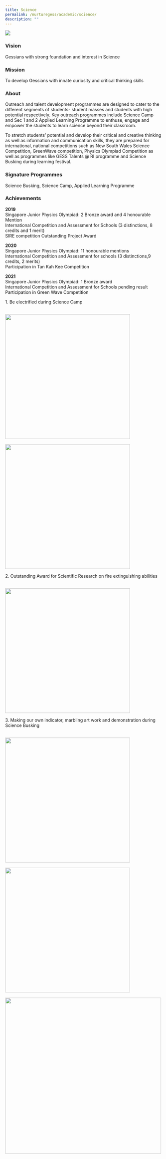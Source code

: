 ```yaml
---
title: Science
permalink: /nurturegess/academic/science/
description: ""
---
```

![](/images/science%20departmemt%20i.jpg)

### Vision

Gessians with strong foundation and interest in Science

### Mission

To develop Gessians with innate curiosity and critical thinking skills

### About

Outreach and talent development programmes are designed to cater to the different segments of students- student masses and students with high potential respectively. Key outreach programmes include Science Camp and Sec 1 and 2 Applied Learning Programme to enthuse, engage and empower the students to learn science beyond their classroom.

To stretch students’ potential and develop their critical and creative thinking as well as information and communication skills, they are prepared for international, national competitions such as New South Wales Science Competition, GreenWave competition, Physics Olympiad Competition as well as programmes like GESS Talents @ RI programme and Science Busking during learning festival.

### Signature Programmes

Science Busking, Science Camp, Applied Learning Programme

### Achievements

**2019**  
Singapore Junior Physics Olympiad: 2 Bronze award and 4 honourable Mention  
International Competition and Assessment for Schools (3 distinctions, 8 credits and 1 merit)  
SIRE competition Outstanding Project Award

**2020**  
Singapore Junior Physics Olympiad: 11 honourable mentions  
International Competition and Assessment for schools (3 distinctions,9 credits, 2 merits)  
Participation in Tan Kah Kee Competition

**2021**  
Singapore Junior Physics Olympiad: 1 Bronze award  
International Competition and Assessment for Schools pending result  
Participation in Green Wave Competition

1\. Be electrified during Science Camp

<br>
<img src="/images/Science-1-150x150.png" 
         style="width:400px"
	/>
<br>
<br>
<img src="/images/Science-2-150x150.png" 
         style="width:400px"
	/>
<br>


2\. Outstanding Award for Scientific Research on fire extinguishing abilities

<br>
<img src="/images/Science-3-150x150.png" 
         style="width:400px"
	/>
<br>


3\. Making our own indicator, marbling art work and demonstration during Science Busking

<br>
<img src="/images/Science-4-150x150.png" 
         style="width:400px"
	/>
<br>

<br>
<img src="/images/Science-5-150x150.png" 
         style="width:400px"
	/>
<br>

<br>
<img src="/images/Science-6-150x150.png" 
         style="width:500px"
	/>
<br>